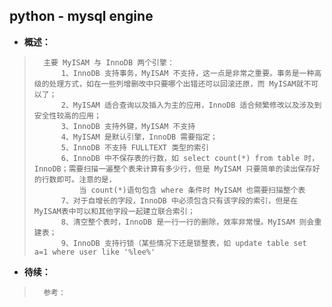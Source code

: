 ## python - mysql engine
- **概述：**
>       主要 MyISAM 与 InnoDB 两个引擎：
>           1、InnoDB 支持事务，MyISAM 不支持，这一点是非常之重要。事务是一种高级的处理方式，如在一些列增删改中只要哪个出错还可以回滚还原，而 MyISAM就不可以了；
>           2、MyISAM 适合查询以及插入为主的应用，InnoDB 适合频繁修改以及涉及到安全性较高的应用；
>           3、InnoDB 支持外键，MyISAM 不支持
>           4、MyISAM 是默认引擎，InnoDB 需要指定；
>           5、InnoDB 不支持 FULLTEXT 类型的索引
>           6、InnoDB 中不保存表的行数，如 select count(*) from table 时，InnoDB；需要扫描一遍整个表来计算有多少行，但是 MyISAM 只要简单的读出保存好的行数即可。注意的是，
>               当 count(*)语句包含 where 条件时 MyISAM 也需要扫描整个表
>           7、对于自增长的字段，InnoDB 中必须包含只有该字段的索引，但是在 MyISAM表中可以和其他字段一起建立联合索引；
>           8、清空整个表时，InnoDB 是一行一行的删除，效率非常慢。MyISAM 则会重建表；
>           9、InnoDB 支持行锁（某些情况下还是锁整表，如 update table set a=1 where user like '%lee%'
>
>
>
>
>
>
>
>
>
>
>
>
>
>
>
>
>
>
>

- **待续：**
>       参考：
>
>
>
>
>
>
>
>
>
>
>
>
>
>
>
>
>
>
